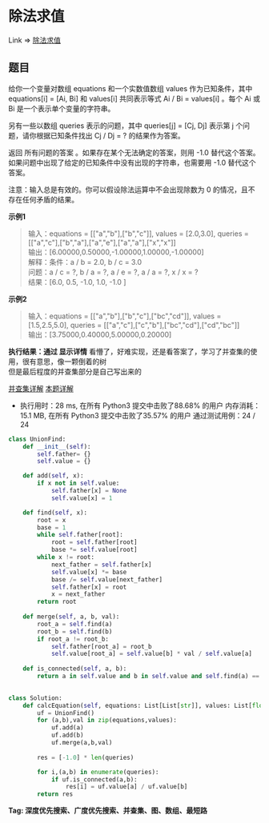 # 除法求值

Link => [除法求值](https://leetcode-cn.com/problems/evaluate-division/)

## 题目
给你一个变量对数组 equations 和一个实数值数组 values 作为已知条件，其中 equations[i] = [Ai, Bi] 和 values[i] 共同表示等式 Ai / Bi = values[i] 。每个 Ai 或 Bi 是一个表示单个变量的字符串。

另有一些以数组 queries 表示的问题，其中 queries[j] = [Cj, Dj] 表示第 j 个问题，请你根据已知条件找出 Cj / Dj = ? 的结果作为答案。

返回 所有问题的答案 。如果存在某个无法确定的答案，则用 -1.0 替代这个答案。如果问题中出现了给定的已知条件中没有出现的字符串，也需要用 -1.0 替代这个答案。

注意：输入总是有效的。你可以假设除法运算中不会出现除数为 0 的情况，且不存在任何矛盾的结果。

**示例1**
>输入：equations = [["a","b"],["b","c"]], values = [2.0,3.0], queries = [["a","c"],["b","a"],["a","e"],["a","a"],["x","x"]]<br />
>输出：[6.00000,0.50000,-1.00000,1.00000,-1.00000]<br />
>解释：条件：a / b = 2.0, b / c = 3.0<br />
>问题：a / c = ?, b / a = ?, a / e = ?, a / a = ?, x / x = ?<br />
>结果：[6.0, 0.5, -1.0, 1.0, -1.0 ]<br />

**示例2**
>输入：equations = [["a","b"],["b","c"],["bc","cd"]], values = [1.5,2.5,5.0], queries = [["a","c"],["c","b"],["bc","cd"],["cd","bc"]]<br />
>输出：[3.75000,0.40000,5.00000,0.20000]<br />

**执行结果：通过 显示详情**
看懵了，好难实现，还是看答案了，学习了并查集的使用，很有意思，像一颗倒着的树<br />
但是最后程度的并查集部分是自己写出来的<br />

[并查集详解](https://leetcode-cn.com/problems/number-of-provinces/solution/python-duo-tu-xiang-jie-bing-cha-ji-by-m-vjdr/)
[本题详解](https://leetcode-cn.com/problems/evaluate-division/solution/pythonbing-cha-ji-fu-mo-ban-by-milomusia-kfsu/)

- 执行用时：28 ms, 在所有 Python3 提交中击败了88.68% 的用户
内存消耗：15.1 MB, 在所有 Python3 提交中击败了35.57% 的用户
通过测试用例：24 / 24

```python
class UnionFind:
    def __init__(self):
        self.father= {}
        self.value = {}

    def add(self, x):
        if x not in self.value:
            self.father[x] = None
            self.value[x] = 1

    def find(self, x):
        root = x
        base = 1
        while self.father[root]:
            root = self.father[root]
            base *= self.value[root]
        while x != root:
            next_father = self.father[x]
            self.value[x] *= base
            base /= self.value[next_father]
            self.father[x] = root
            x = next_father
        return root
    
    def merge(self, a, b, val):
        root_a = self.find(a)
        root_b = self.find(b)
        if root_a != root_b:
            self.father[root_a] = root_b
            self.value[root_a] = self.value[b] * val / self.value[a]
    
    def is_connected(self, a, b):
        return a in self.value and b in self.value and self.find(a) == self.find(b)
            

class Solution:
    def calcEquation(self, equations: List[List[str]], values: List[float], queries: List[List[str]]) -> List[float]:
        uf = UnionFind()
        for (a,b),val in zip(equations,values):
            uf.add(a)
            uf.add(b)
            uf.merge(a,b,val)
    
        res = [-1.0] * len(queries)

        for i,(a,b) in enumerate(queries):
            if uf.is_connected(a,b):
                res[i] = uf.value[a] / uf.value[b]
        return res

```
**Tag: 深度优先搜索、广度优先搜索、并查集、图、数组、最短路**
